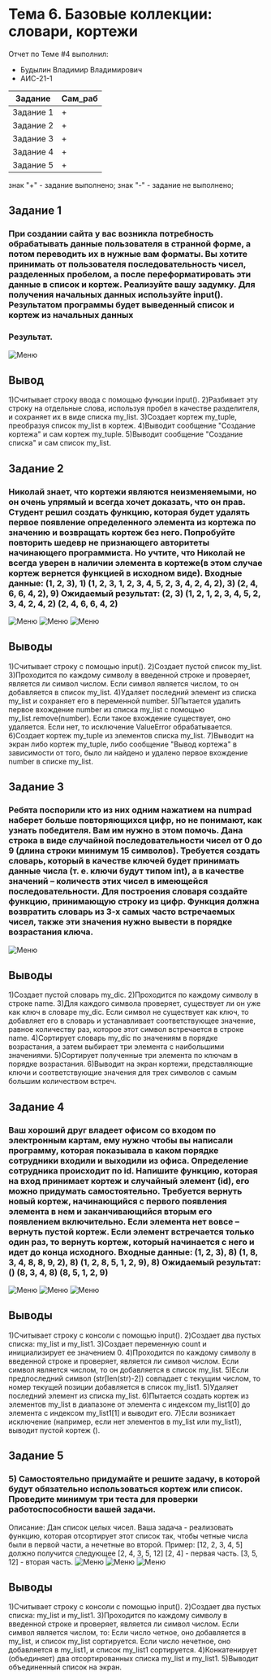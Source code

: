 # Тема 6. Базовые коллекции: словари, кортежи
Отчет по Теме #4 выполнил:
- Будылин Владимир Владимирович
- АИС-21-1

| Задание | Сам_раб | 
| ------ | ------ | 
| Задание 1 | + |
| Задание 2 | + |
| Задание 3 | + |
| Задание 4 | + |
| Задание 5 | + |

знак "+" - задание выполнено; знак "-" - задание не выполнено;

## Задание 1
### При создании сайта у вас возникла потребность обрабатывать данные пользователя в странной форме, а потом переводить их в нужные вам форматы. Вы хотите принимать от пользователя последовательность чисел, разделенных пробелом, а после переформатировать эти данные в список и кортеж. Реализуйте вашу задумку. Для получения начальных данных используйте input(). Результатом программы будет выведенный список и кортеж из начальных данных

### Результат.
![Меню](https://github.com/vladimir-12343/Software_Engineering_0/blob/Тема_6/pic/ex1.png)
## Вывод 
1)Считывает строку ввода с помощью функции input().
2)Разбивает эту строку на отдельные слова, используя пробел в качестве разделителя, и сохраняет их в виде списка my_list.
3)Создает кортеж my_tuple, преобразуя список my_list в кортеж.
4)Выводит сообщение "Создание кортежа" и сам кортеж my_tuple.
5)Выводит сообщение "Создание списка" и сам список my_list.


## Задание 2
### Николай знает, что кортежи являются неизменяемыми, но он очень упрямый и всегда хочет доказать, что он прав. Студент решил создать функцию, которая будет удалять первое появление определенного элемента из кортежа по значению и возвращать кортеж без него. Попробуйте повторить шедевр не признающего авторитеты начинающего программиста. Но учтите, что Николай не всегда уверен в наличии элемента в кортеже(в этом случае кортеж вернется функцией в исходном виде). Входные данные: (1, 2, 3), 1) (1, 2, 3, 1, 2, 3, 4, 5, 2, 3, 4, 2, 4, 2), 3) (2, 4, 6, 6, 4, 2), 9) Ожидаемый результат: (2, 3) (1, 2, 1, 2, 3, 4, 5, 2, 3, 4, 2, 4, 2) (2, 4, 6, 6, 4, 2)
![Меню](https://github.com/vladimir-12343/Software_Engineering_0/blob/Тема_6/pic/ex2.png)
![Меню](https://github.com/vladimir-12343/Software_Engineering_0/blob/Тема_6/pic/ex2.1.png)
![Меню](https://github.com/vladimir-12343/Software_Engineering_0/blob/Тема_6/pic/ex2.2.png)
## Выводы
1)Считывает строку с помощью input().
2)Создает пустой список my_list.
3)Проходится по каждому символу в введенной строке и проверяет, является ли символ числом. Если символ является числом, то он добавляется в список my_list.
4)Удаляет последний элемент из списка my_list и сохраняет его в переменной number.
5)Пытается удалить первое вхождение number из списка my_list с помощью my_list.remove(number). Если такое вхождение существует, оно удаляется. Если нет, то исключение ValueError обрабатывается.
6)Создает кортеж my_tuple из элементов списка my_list.
7)Выводит на экран либо кортеж my_tuple, либо сообщение "Вывод кортежа" в зависимости от того, было ли найдено и удалено первое вхождение number в списке my_list.



## Задание 3
### Ребята поспорили кто из них одним нажатием на numpad наберет больше повторяющихся цифр, но не понимают, как узнать победителя. Вам им нужно в этом помочь. Дана строка в виде случайной последовательности чисел от 0 до 9 (длина строки минимум 15 символов). Требуется создать словарь, который в качестве ключей будет принимать данные числа (т. е. ключи будут типом int), а в качестве значений – количеств этих чисел в имеющейся последовательности. Для построения словаря создайте функцию, принимающую строку из цифр. Функция должна возвратить словарь из 3-х самых часто встречаемых чисел, также эти значения нужно вывести в порядке возрастания ключа.


![Меню](https://github.com/vladimir-12343/Software_Engineering_0/blob/Тема_6/pic/ex3.png)

## Выводы
1)Создает пустой словарь my_dic.
2)Проходится по каждому символу в строке name.
3)Для каждого символа проверяет, существует ли он уже как ключ в словаре my_dic. Если символ не существует как ключ, то добавляет его в словарь и устанавливает соответствующее значение, равное количеству раз, которое этот символ встречается в строке name.
4)Сортирует словарь my_dic по значениям в порядке возрастания, а затем выбирает три элемента с наибольшими значениями.
5)Сортирует полученные три элемента по ключам в порядке возрастания.
6)Выводит на экран кортежи, представляющие ключи и соответствующие значения для трех символов с самым большим количеством встреч.

  
## Задание 4
### Ваш хороший друг владеет офисом со входом по электронным картам, ему нужно чтобы вы написали программу, которая показывала в каком порядке сотрудники входили и выходили из офиса. Определение сотрудника происходит по id. Напишите функцию, которая на вход принимает кортеж и случайный элемент (id), его можно придумать самостоятельно. Требуется вернуть новый кортеж, начинающийся с первого появления элемента в нем и заканчивающийся вторым его появлением включительно. Если элемента нет вовсе – вернуть пустой кортеж. Если элемент встречается только один раз, то вернуть кортеж, который начинается с него и идет до конца исходного. Входные данные: (1, 2, 3), 8) (1, 8, 3, 4, 8, 8, 9, 2), 8) (1, 2, 8, 5, 1, 2, 9), 8) Ожидаемый результат: () (8, 3, 4, 8) (8, 5, 1, 2, 9)

![Меню](https://github.com/vladimir-12343/Software_Engineering_0/blob/Тема_6/pic/ex4.png)
![Меню](https://github.com/vladimir-12343/Software_Engineering_0/blob/Тема_6/pic/ex4.1.png)
![Меню](https://github.com/vladimir-12343/Software_Engineering_0/blob/Тема_6/pic/ex4.2.png)
## Выводы
1)Считывает строку с консоли с помощью input().
2)Создает два пустых списка: my_list и my_list1.
3)Создает переменную count и инициализирует ее значением 0.
4)Проходится по каждому символу в введенной строке и проверяет, является ли символ числом. Если символ является числом, то он добавляется в список my_list.
5)Если предпоследний символ (str[len(str)-2]) совпадает с текущим числом, то номер текущей позиции добавляется в список my_list1.
5)Удаляет последний элемент из списка my_list.
6)Пытается создать кортеж из элементов my_list в диапазоне от элемента с индексом my_list1[0] до элемента с индексом my_list1[1] и выводит его.
7)Если возникает исключение (например, если нет элементов в my_list или my_list1), выводит пустой кортеж ().


## Задание 5
### 5)	Самостоятельно придумайте и решите задачу, в которой будут обязательно использоваться кортеж или список. Проведите минимум три теста для проверки работоспособности вашей задачи.
Описание: Дан список целых чисел. Ваша задача - реализовать функцию, которая отсортирует этот список так, чтобы
четные числа были в первой части, а нечетные во второй. Пример: [12, 2, 3, 4, 5] должно получится следующее [2, 4, 3, 5, 12]
[2, 4] - первая часть. [3, 5, 12] - вторая часть.
![Меню](https://github.com/vladimir-12343/Software_Engineering_0/blob/Тема_6/pic/ex5.png)
![Меню](https://github.com/vladimir-12343/Software_Engineering_0/blob/Тема_6/pic/ex5.1.png)
![Меню](https://github.com/vladimir-12343/Software_Engineering_0/blob/Тема_6/pic/ex5.2.png)
## Выводы
1)Считывает строку с консоли с помощью input().
2)Создает два пустых списка: my_list и my_list1.
3)Проходится по каждому символу в введенной строке и проверяет, является ли символ числом. Если символ является числом, то:
  Если число четное, оно добавляется в my_list, и список my_list сортируется.
  Если число нечетное, оно добавляется в my_list1, и список my_list1 сортируется.
4)Конкатенирует (объединяет) два отсортированных списка my_list и my_list1.
5)Выводит объединенный список на экран.




